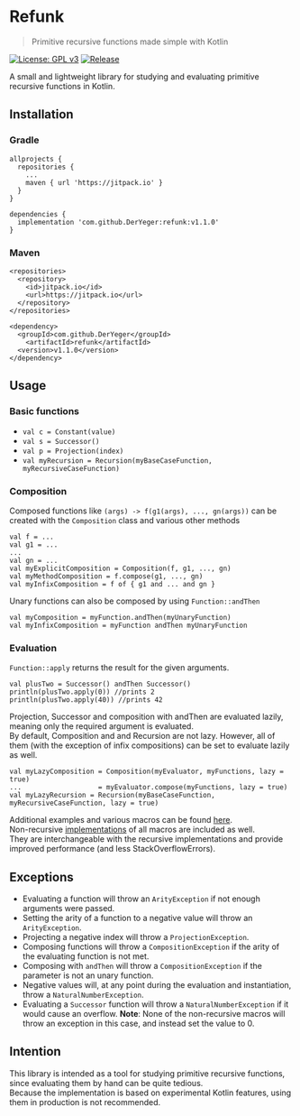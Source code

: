 # Refunk

> Primitive recursive functions made simple with Kotlin

[![License: GPL v3](https://img.shields.io/badge/License-GPLv3-blue.svg)](https://www.gnu.org/licenses/gpl-3.0)
[![Release](https://jitpack.io/v/DerYeger/refunk.svg)](https://jitpack.io/#DerYeger/refunk)

A small and lightweight library for studying and evaluating primitive recursive functions in Kotlin.

## Installation

### Gradle

```
allprojects {
  repositories {
    ...
    maven { url 'https://jitpack.io' }
  }
}
```
```
dependencies {
  implementation 'com.github.DerYeger:refunk:v1.1.0'
}
```

### Maven

```
<repositories>
  <repository>
    <id>jitpack.io</id>
    <url>https://jitpack.io</url>
  </repository>
</repositories>
```
```
<dependency>
  <groupId>com.github.DerYeger</groupId>
    <artifactId>refunk</artifactId>
  <version>v1.1.0</version>
</dependency>
```

## Usage

### Basic functions

- `val c = Constant(value)`
- `val s = Successor()`
- `val p = Projection(index)`
- `val myRecursion = Recursion(myBaseCaseFunction, myRecursiveCaseFunction)`

### Composition

Composed functions like `(args) -> f(g1(args), ..., gn(args))` can be created with the `Composition` class and various other methods
```
val f = ... 
val g1 = ... 
...
val gn = ...
val myExplicitComposition = Composition(f, g1, ..., gn)
val myMethodComposition = f.compose(g1, ..., gn)
val myInfixComposition = f of { g1 and ... and gn }
```
Unary functions can also be composed by using `Function::andThen`
```
val myComposition = myFunction.andThen(myUnaryFunction)
val myInfixComposition = myFunction andThen myUnaryFunction
```

### Evaluation

`Function::apply` returns the result for the given arguments.
```
val plusTwo = Successor() andThen Successor()
println(plusTwo.apply(0)) //prints 2
println(plusTwo.apply(40)) //prints 42
```
Projection, Successor and composition with andThen are evaluated lazily, meaning only the required argument is evaluated.\
By default, Composition and and Recursion are not lazy. However, all of them (with the exception of infix compositions) can be set to evaluate lazily as well.
```
val myLazyComposition = Composition(myEvaluator, myFunctions, lazy = true)
...                   = myEvaluator.compose(myFunctions, lazy = true)
val myLazyRecursion = Recursion(myBaseCaseFunction, myRecursiveCaseFunction, lazy = true)
```
Additional examples and various macros can be found [here](src/main/kotlin/eu/yeger/refunk/recursive/RecursiveFunctions.kt).\
Non-recursive [implementations](src/main/kotlin/eu/yeger/refunk/non_recursive/NonRecursiveFunctions.kt) of all macros are included as well.\
They are interchangeable with the recursive implementations and provide improved performance (and less StackOverflowErrors).

## Exceptions

- Evaluating a function will throw an `ArityException` if not enough arguments were passed.
- Setting the arity of a function to a negative value will throw an `ArityException`.
- Projecting a negative index will throw a `ProjectionException`.
- Composing functions will throw a `CompositionException` if the arity of the evaluating function is not met.
- Composing with `andThen` will throw a `CompositionException` if the parameter is not an unary function.
- Negative values will, at any point during the evaluation and instantiation, throw a `NaturalNumberException`.
- Evaluating a `Successor` function will throw a `NaturalNumberException` if it would cause an overflow. **Note**: None of the non-recursive macros will throw an exception in this case, and instead set the value to 0.

## Intention

This library is intended as a tool for studying primitive recursive functions, since evaluating them by hand can be quite tedious.\
Because the implementation is based on experimental Kotlin features, using them in production is not recommended.
